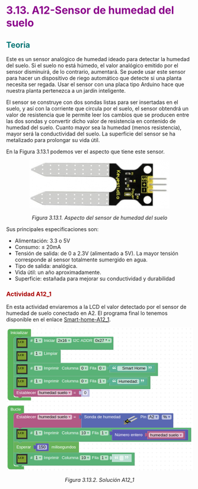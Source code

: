 # <FONT COLOR=#8B008B>3.13. A12-Sensor de humedad del suelo</font>
## <FONT COLOR=#007575>Teoria</font>
Este es un sensor analógico de humedad ideado para detectar la humedad del suelo. Si el suelo no está húmedo, el valor analógico emitido por el sensor disminuirá, de lo contrario, aumentará. Se puede usar este sensor para hacer un dispositivo de riego automático que detecte si una planta necesita ser regada. Usar el sensor con una placa tipo Arduino hace que nuestra planta pertenezca a un jardín inteligente.

El sensor se construye con dos sondas listas para ser insertadas en el suelo, y así con la corriente que circula por el suelo, el sensor obtendrá un valor de resistencia que le permite leer los cambios que se producen entre las dos sondas y convertir dicho valor de resistencia en contenido de humedad del suelo. Cuanto mayor sea la humedad (menos resistencia), mayor será la conductividad del suelo. La superficie del sensor se ha metalizado para prolongar su vida útil.

En la Figura 3.13.1 podemos ver el aspecto que tiene este sensor.

<center>

![Aspecto del sensor de humedad del suelo](../img/3_retos/3_13/F3_13_1.png)

*Figura 3.13.1. Aspecto del sensor de humedad del suelo*

</center>

Sus principales especificaciones son:

* Alimentación: 3.3 o 5V
* Consumo: ≤ 20mA
* Tensión de salida: de 0 a 2.3V (alimentado a 5V). La mayor tensión corresponde al sensor totalmente sumergido en agua.
* Tipo de salida: analógica.
* Vida útil: un año aproximadamente.
* Superficie: estañada para mejorar su conductividad y durabilidad

### <FONT COLOR=#AA0000>Actividad A12_1</font>
En esta actividad enviaremos a la LCD el valor detectado por el sensor de humedad de suelo conectado en A2. El programa final lo tenemos disponible en el enlace [Smart-home-A12_1](../programas/Smart-home-A12_1.abp).

<center>

![Solución A12_1](../img/3_retos/3_13/F3_13_2.png)

*Figura 3.13.2. Solución A12_1*

</center>
